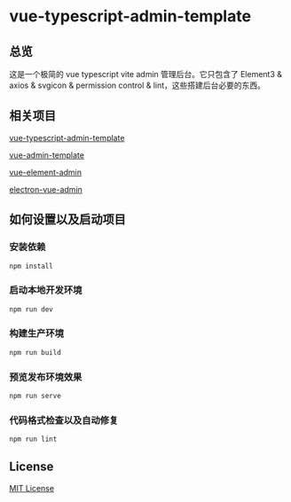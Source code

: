 # vue-typescript-admin-template

## 总览

这是一个极简的 vue typescript vite admin 管理后台。它只包含了 Element3 & axios & svgicon & permission control & lint，这些搭建后台必要的东西。

## 相关项目

[vue-typescript-admin-template](https://github.com/Armour/vue-typescript-admin-template)

[vue-admin-template](https://github.com/PanJiaChen/vue-admin-template)

[vue-element-admin](https://github.com/PanJiaChen/vue-element-admin)

[electron-vue-admin](https://github.com/PanJiaChen/electron-vue-admin)

## 如何设置以及启动项目

### 安装依赖

```bash
npm install
```

### 启动本地开发环境

```bash
npm run dev
```

### 构建生产环境

```bash
npm run build
```

### 预览发布环境效果

```bash
npm run serve
```

### 代码格式检查以及自动修复

```bash
npm run lint
```

## License

[MIT License](./LICENSE)
